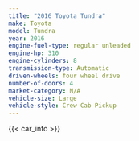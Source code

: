 ```yaml
---
title: "2016 Toyota Tundra"
make: Toyota
model: Tundra
year: 2016
engine-fuel-type: regular unleaded
engine-hp: 310
engine-cylinders: 8
transmission-type: Automatic
driven-wheels: four wheel drive
number-of-doors: 4
market-category: N/A
vehicle-size: Large
vehicle-style: Crew Cab Pickup
---
```


{{< car_info >}}
